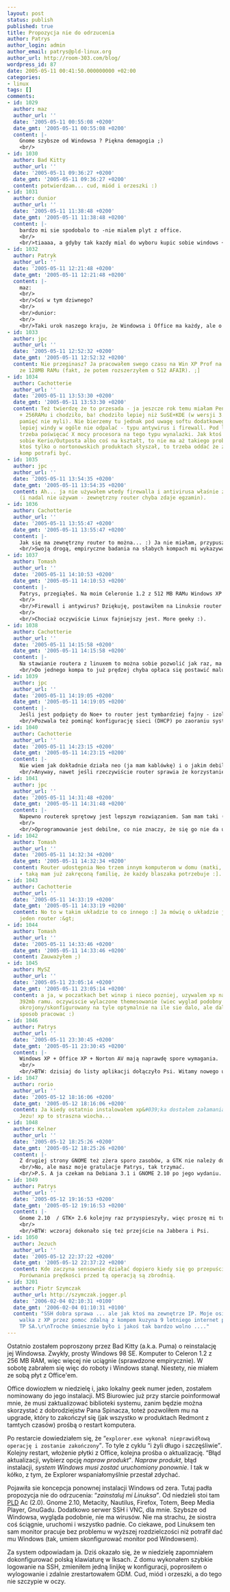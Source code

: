 ```yaml
---
layout: post
status: publish
published: true
title: Propozycja nie do odrzucenia
author: Patrys
author_login: admin
author_email: patrys@pld-linux.org
author_url: http://room-303.com/blog/
wordpress_id: 87
date: 2005-05-11 00:41:50.000000000 +02:00
categories:
- linux
tags: []
comments:
- id: 1029
  author: maz
  author_url: ''
  date: '2005-05-11 00:55:08 +0200'
  date_gmt: '2005-05-11 00:55:08 +0200'
  content: |-
    Gnome szybsze od Windowsa ? Piękna demagogia ;)
    <br/>
- id: 1030
  author: Bad Kitty
  author_url: ''
  date: '2005-05-11 09:36:27 +0200'
  date_gmt: '2005-05-11 09:36:27 +0200'
  content: potwierdzam... cud, miód i orzeszki :)
- id: 1031
  author: dunior
  author_url: ''
  date: '2005-05-11 11:38:48 +0200'
  date_gmt: '2005-05-11 11:38:48 +0200'
  content: |-
    bardzo mi sie spodobalo to -nie mialem plyt z office.
    <br/>
    <br/>tiaaaa, a gdyby tak kazdy mial do wyboru kupic sobie windows + office albo zainstalowac np: linuxa to jak sądzisz? co by dominnowało na stacjach roboczych w domach?
- id: 1032
  author: Patryk
  author_url: ''
  date: '2005-05-11 12:21:48 +0200'
  date_gmt: '2005-05-11 12:21:48 +0200'
  content: |-
    maz:
    <br/>
    <br/>Coś w tym dziwnego?
    <br/>
    <br/>dunior:
    <br/>
    <br/>Taki urok naszego kraju, że Windowsa i Office ma każdy, ale o licencjach nikt nie słyszał.
- id: 1033
  author: jpc
  author_url: ''
  date: '2005-05-11 12:52:32 +0200'
  date_gmt: '2005-05-11 12:52:32 +0200'
  content: Nie przeginasz? Ja pracowałem swego czasu na Win XP Prof na K6-3 400MHz
    ze 128MB RAMu (fakt, że potem rozszerzyłem o 512 AFAIR). ;]
- id: 1034
  author: Cachotterie
  author_url: ''
  date: '2005-05-11 13:53:30 +0200'
  date_gmt: '2005-05-11 13:53:30 +0200'
  content: Też twierdzę że to przesada - ja jeszcze rok temu miałam Pentium II 466MHz
    + 256RAMu i chodziło, ba! chodziło lepiej niż SuSE+KDE (w wersji 3.2 o ile mnie
    pamięć nie myli). Nie bierzemy tu jednak pod uwagę softu dodatkowego, bez którego
    lepiej windy w ogóle nie odpalać - typu antywirus i firewall. Pod linuxem nie
    trzeba poświęcać X mocy procesora na tego typu wynalazki. Jak ktoś zainstaluje
    sobie Kerio/Outposta albo coś na kształt, to nie ma aż takiego problemu, ale jeśli
    ktoś tylko o nortonowskich produktach słyszał, to trzeba oddać że zmulony taki
    komp potrafi być.
- id: 1035
  author: jpc
  author_url: ''
  date: '2005-05-11 13:54:35 +0200'
  date_gmt: '2005-05-11 13:54:35 +0200'
  content: Ah... ja nie używałem wtedy firewalla i antivirusa właśnie z takich powodów
    (i nadal nie używam - zewnętrzny router chyba zdaje egzamin).
- id: 1036
  author: Cachotterie
  author_url: ''
  date: '2005-05-11 13:55:47 +0200'
  date_gmt: '2005-05-11 13:55:47 +0200'
  content: |-
    Jak się ma zewnętrzny router to można... :) Ja nie miałam, przypuszczam że właścicielka kompa o którym mowa również nie :)
    <br/>Swoją drogą, empiryczne badania na słabych kompach mi wykazywały że dużo lepiej niż XP sprawuje się 2k i u mnie właśnie 2k stało.
- id: 1037
  author: Tomash
  author_url: ''
  date: '2005-05-11 14:10:53 +0200'
  date_gmt: '2005-05-11 14:10:53 +0200'
  content: |-
    Patrys, przegiąłeś. Na moim Celeronie 1.2 z 512 MB RAMu Windows XP śmiga, aż miło. Zresztą w czasach pierwszych wersji XP był to mniej więcej system docelowy, na którym miało śmigać.
    <br/>
    <br/>Firewall i antywirus? Dziękuję, postawiłem na Linuksie router i do niego podpiąłem modem Neo. Antywirusa i Ad-Aware odpalam raz na tydzień.
    <br/>
    <br/>Chociaż oczywiście Linux fajniejszy jest. More geeky :).
- id: 1038
  author: Cachotterie
  author_url: ''
  date: '2005-05-11 14:15:58 +0200'
  date_gmt: '2005-05-11 14:15:58 +0200'
  content: |-
    Na stawianie routera z linuxem to można sobie pozwolić jak raz, ma się drugiego kompa, a dwa - nie obchodzi Cię że on nonstop chodzi równolegle i prąd zżera. Dla mnie to bezsens, jeśli to jest router dla jednego komputera :] Chyba że ktoś stawia sieć, ale nie o takim przypadku tu chyba mówimy.
    <br/>Do jednego kompa to już prędzej chyba opłaca się postawić malutką skrzyneczkę - router sprzętowy, choć i to wydaje mi się przerostem formy nad treścią. Jak w domu stoi jeden komputer, postawiony dla osoby raczej słabo znającej się na kompach i wykorzystującej go głównie do poczty/WWW/office&#039;a, podpięty do siakiejś neostrady albo kablówki, to stawianie dodatkowo routera mnie osobiście wydaje się głupie.
- id: 1039
  author: jpc
  author_url: ''
  date: '2005-05-11 14:19:05 +0200'
  date_gmt: '2005-05-11 14:19:05 +0200'
  content: |-
    Jeśli jest podpięty do Noe+ to router jest tymbardziej fajny - izoluje go od debilnego i problematycznego oprogramowania modemu DSL.
    <br/>Pozwala też pominąć konfigurację sieci (DHCP) po zaoraniu systemu (i zapewnia, że zaden syf Ci tej konfiguracji nie pokręci).
- id: 1040
  author: Cachotterie
  author_url: ''
  date: '2005-05-11 14:23:15 +0200'
  date_gmt: '2005-05-11 14:23:15 +0200'
  content: |-
    Nie wiem jak dokładnie działa neo (ja mam kablówkę) i o jakim debilnym oprogramowaniu DSL mówisz, trochę się dziwię, bo moja przyjaciółka ma neo od prawie roku, bez dodatkowego routera i nigdy nie narzekała, a antytalentem informatycznym jest takim że większego nie znam, więc gdyby coś było nie tak to raczej by mi już ze 20 razy w słuchawkę klęła.
    <br/>Anyway, nawet jeśli rzeczywiście router sprawia że korzystanie z neo jest wygodniejsze, to wciąż twierdzę że niewielki routerek sprzętowy z interfejsem przez www jest trafniejszym wyborem niż stawianie drugiego kompa z linuxem (przypomnę że rozmawiamy o komputerze dla osoby z nikłym informatycznym backgroundem).
- id: 1041
  author: jpc
  author_url: ''
  date: '2005-05-11 14:31:48 +0200'
  date_gmt: '2005-05-11 14:31:48 +0200'
  content: |-
    Napewno routerek sprętowy jest lepszym rozwiązaniem. Sam mam taki (z WiFi dodatkowo; bez modemu DSL, bo mam kablówkę z modemem po ethernecie).
    <br/>
    <br/>Oprogramowanie jest debilne, co nie znaczy, że się go nie da używać. Mnie on prostu przyprawia o kwękanie zmieszane z obrzydzeniem (dla wyglądu). ;]
- id: 1042
  author: Tomash
  author_url: ''
  date: '2005-05-11 14:32:34 +0200'
  date_gmt: '2005-05-11 14:32:34 +0200'
  content: Router udostępnia Neo trzem innym komputerom w domu (matki, ojca, mój)
    - taką mam już zakręconą familię, że każdy blaszaka potrzebuje :].
- id: 1043
  author: Cachotterie
  author_url: ''
  date: '2005-05-11 14:33:19 +0200'
  date_gmt: '2005-05-11 14:33:19 +0200'
  content: No to w takim układzie to co innego :] Ja mówię o układzie jeden komp -
    jeden router :&gt;
- id: 1044
  author: Tomash
  author_url: ''
  date: '2005-05-11 14:33:46 +0200'
  date_gmt: '2005-05-11 14:33:46 +0200'
  content: Zauważyłem ;)
- id: 1045
  author: MySZ
  author_url: ''
  date: '2005-05-11 23:05:14 +0200'
  date_gmt: '2005-05-11 23:05:14 +0200'
  content: a ja, w poczatkach bet winxp i nieco pozniej, uzywalem xp na cel 300 i
    392mb ramu. oczywiscie wylaczone themesowanie (wiec wyglad podobny do w2k) i ogolnie
    okrojony/skonfigurowany na tyle optymalnie na ile sie dalo, ale dalo sie w rozsadny
    sposob pracowac :)
- id: 1046
  author: Patrys
  author_url: ''
  date: '2005-05-11 23:30:45 +0200'
  date_gmt: '2005-05-11 23:30:45 +0200'
  content: |-
    Windows XP + Office XP + Norton AV mają naprawdę spore wymagania.
    <br/>
    <br/>BTW: dzisiaj do listy aplikacji dołączyło Psi. Witamy nowego użytkownika (a raczej użytkowniczkę) Jabbera.
- id: 1047
  author: rorio
  author_url: ''
  date: '2005-05-12 18:16:06 +0200'
  date_gmt: '2005-05-12 18:16:06 +0200'
  content: Ja kiedy ostatnio instalowałem xp&#039;ka dostałem załamania nerwowego...
    Jezu! xp to straszna wiocha...
- id: 1048
  author: Kelner
  author_url: ''
  date: '2005-05-12 18:25:26 +0200'
  date_gmt: '2005-05-12 18:25:26 +0200'
  content: |-
    Z drugiej strony GNOME też zżera sporo zasobów, a GTK nie należy do najszybszych bibliotek (niestety Qt zdaje mi się wydajniejsze).
    <br/>No, ale masz moje gratulacje Patrys, tak trzymać.
    <br/>P.S. A ja czekam na Debiana 3.1 i GNOME 2.10 po jego wydaniu.
- id: 1049
  author: Patrys
  author_url: ''
  date: '2005-05-12 19:16:53 +0200'
  date_gmt: '2005-05-12 19:16:53 +0200'
  content: |-
    Gnome 2.10  / GTK+ 2.6 kolejny raz przyspieszyły, więc proszę mi tu nie rzucać skojarzeniami z czasów Gnome 1.4 i jego powolności. Nautilus w tej chwili chodzi mi szybciej od Konquerora. Poza tym koniec wojny X vs Y, bo wpis jest o czymś innym.
    <br/>
    <br/>BTW: wczoraj dokonało się też przejście na Jabbera i Psi.
- id: 1050
  author: Jezuch
  author_url: ''
  date: '2005-05-12 22:37:22 +0200'
  date_gmt: '2005-05-12 22:37:22 +0200'
  content: Kde zaczyna sensownie działać dopiero kiedy się go przepuści przez prelink.
    Porównania prędkości przed tą operacją są zbrodnią.
- id: 3201
  author: Piotr Szymczak
  author_url: http://szymczak.jogger.pl
  date: '2006-02-04 02:10:31 +0100'
  date_gmt: '2006-02-04 01:10:31 +0100'
  content: "SSH dobra sprawa ... ale jak ktoś ma zewnętrze IP. Moje osiągnięcie to
    walka z XP przez pomoc zdalną z kompem kuzyna 9 letniego internet przez modem
    TP SA.\r\nTroche śmiesznie było i jakoś tak bardzo wolno ...."
---
```

<p>Ostatnio zostałem poproszony przez Bad Kitty (a.k.a. Puma) o reinstalację jej Windowsa. Zwykły, prosty Windows 98 SE. Komputer to Celeron 1.2 z 256 MB RAM, więc więcej nie uciągnie (sprawdzone empirycznie). W sobotę zabrałem się więc do roboty i Windows stanął. Niestety, nie miałem ze sobą płyt z Office'em.</p>

<p>Office dowiozłem w niedzielę i, jako lokalny geek numer jeden, zostałem nominowany do jego instalacji. MS Biurowiec już przy starcie poinformował mnie, że musi zaktualizować biblioteki systemu, zanim będzie można skorzystać z dobrodziejstw Pana Spinacza, toteż pozwoliłem mu na upgrade, który to zakończył się (jak wszystko w produktach Redmont z tamtych czasów) prośbą o restart komputera.</p>

<p>Po restarcie dowiedziałem się, że <q><code>explorer.exe wykonał nieprawidłową operację i zostanie zakończony</code></q>. To tyle z cyklu <q>i żyli długo i szczęśliwie</q>. Kolejny restart, włożenie płytki z Office, kolejna prośba o aktualizację. <q>Błąd aktualizacji, wybierz opcję <em>napraw produkt</em></q>. <em>Napraw produkt</em>, błąd instalacji, <cite>system Windows musi zostać uruchomiony ponownie</cite>. I tak w kółko, z tym, że Explorer wspaniałomyślnie przestał zdychać.</p>

<p>Pojawiła sie koncepcja ponownej instalacji Windows od zera. Tutaj padła propozycja nie do odrzucenia: <q><cite>zainstaluj mi Linuksa</cite></q>. Od niedzieli stoi tam <a href="http://pld-linux.org">PLD</a> Ac (2.0). Gnome 2.10, Metacity, Nautilus, Firefox, Totem, Beep Media Player, GnuGadu. Dodatkowo serwer SSH i VNC, dla mnie. Szybsze od Windowsa, wygląda podobnie, nie ma wirusów. Nie ma strachu, że siostra coś ściągnie, uruchomi i wszystko padnie. Co ciekawe, pod Linuksem ten sam monitor pracuje bez problemu w wyższej rozdzielczości niż potrafił dać mu Windows (tak, umiem skonfigurować monitor pod Windowsem).</p>

<p>Za system odpowiadam ja. Dziś okazało się, że w niedzielę zapomniałem dokonfigurować polską klawiaturę w Iksach. Z domu wykonałem szybkie logowanie na SSH, zmieniłem jedną linijkę w konfiguracji, poprosiłem o wylogowanie i zdalnie zrestartowałem GDM. Cud, miód i orzeszki, a do tego nie szczypie w oczy.</p>
